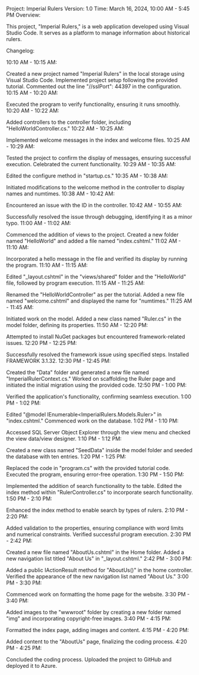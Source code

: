 Project: Imperial Rulers
Version: 1.0
Time: March 16, 2024, 10:00 AM - 5:45 PM
Overview:

This project, "Imperial Rulers," is a web application developed using Visual Studio Code. It serves as a platform to manage information about historical rulers.

Changelog:

10:10 AM - 10:15 AM:

Created a new project named "Imperial Rulers" in the local storage using Visual Studio Code.
Implemented project setup following the provided tutorial.
Commented out the line "//sslPort": 44397 in the configuration.
10:15 AM - 10:20 AM:

Executed the program to verify functionality, ensuring it runs smoothly.
10:20 AM - 10:22 AM:

Added controllers to the controller folder, including "HelloWorldController.cs."
10:22 AM - 10:25 AM:

Implemented welcome messages in the index and welcome files.
10:25 AM - 10:29 AM:

Tested the project to confirm the display of messages, ensuring successful execution.
Celebrated the current functionality.
10:29 AM - 10:35 AM:

Edited the configure method in "startup.cs."
10:35 AM - 10:38 AM:

Initiated modifications to the welcome method in the controller to display names and numtimes.
10:38 AM - 10:42 AM:

Encountered an issue with the ID in the controller.
10:42 AM - 10:55 AM:

Successfully resolved the issue through debugging, identifying it as a minor typo.
11:00 AM - 11:02 AM:

Commenced the addition of views to the project.
Created a new folder named "HelloWorld" and added a file named "index.cshtml."
11:02 AM - 11:10 AM:

Incorporated a hello message in the file and verified its display by running the program.
11:10 AM - 11:15 AM:

Edited "_layout.cshtml" in the "views/shared" folder and the "HelloWorld" file, followed by program execution.
11:15 AM - 11:25 AM:

Renamed the "HelloWorldController" as per the tutorial.
Added a new file named "welcome.cshtml" and displayed the name for "numtimes."
11:25 AM - 11:45 AM:

Initiated work on the model.
Added a new class named "Ruler.cs" in the model folder, defining its properties.
11:50 AM - 12:20 PM:

Attempted to install NuGet packages but encountered framework-related issues.
12:20 PM - 12:25 PM:

Successfully resolved the framework issue using specified steps.
Installed FRAMEWORK 3.1.32.
12:30 PM - 12:45 PM:

Created the "Data" folder and generated a new file named "ImperialRulerContext.cs."
Worked on scaffolding the Ruler page and initiated the initial migration using the provided code.
12:50 PM - 1:00 PM:

Verified the application's functionality, confirming seamless execution.
1:00 PM - 1:02 PM:

Edited "@model IEnumerable<ImperialRulers.Models.Ruler>" in "index.cshtml."
Commenced work on the database.
1:02 PM - 1:10 PM:

Accessed SQL Server Object Explorer through the view menu and checked the view data/view designer.
1:10 PM - 1:12 PM:

Created a new class named "SeedData" inside the model folder and seeded the database with ten entries.
1:20 PM - 1:25 PM:

Replaced the code in "program.cs" with the provided tutorial code.
Executed the program, ensuring error-free operation.
1:30 PM - 1:50 PM:

Implemented the addition of search functionality to the table.
Edited the index method within "RulerController.cs" to incorporate search functionality.
1:50 PM - 2:10 PM:

Enhanced the index method to enable search by types of rulers.
2:10 PM - 2:20 PM:

Added validation to the properties, ensuring compliance with word limits and numerical constraints.
Verified successful program execution.
2:30 PM - 2:42 PM:

Created a new file named "AboutUs.cshtml" in the Home folder.
Added a new navigation list titled "About Us" in "_layout.cshtml."
2:42 PM - 3:00 PM:

Added a public IActionResult method for "AboutUs()" in the home controller.
Verified the appearance of the new navigation list named "About Us."
3:00 PM - 3:30 PM:

Commenced work on formatting the home page for the website.
3:30 PM - 3:40 PM:

Added images to the "wwwroot" folder by creating a new folder named "img" and incorporating copyright-free images.
3:40 PM - 4:15 PM:

Formatted the index page, adding images and content.
4:15 PM - 4:20 PM:

Added content to the "AboutUs" page, finalizing the coding process.
4:20 PM - 4:25 PM:

Concluded the coding process.
Uploaded the project to GitHub and deployed it to Azure.
